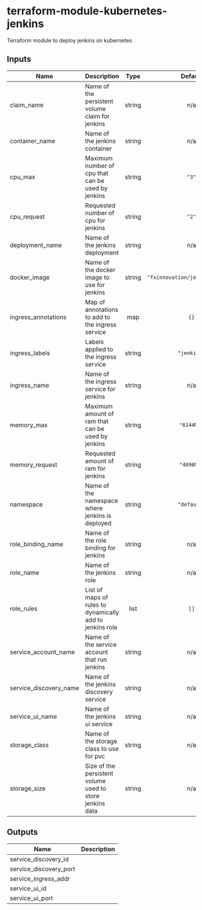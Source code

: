 # terraform-module-kubernetes-jenkins

Terraform module to deploy jenkins on kubernetes

<!-- BEGINNING OF PRE-COMMIT-TERRAFORM DOCS HOOK -->
## Inputs

| Name | Description | Type | Default | Required |
|------|-------------|:----:|:-----:|:-----:|
| claim\_name | Name of the persistent volume claim for jenkins | string | n/a | yes |
| container\_name | Name of the jenkins container | string | n/a | yes |
| cpu\_max | Maximum number of cpu that can be used by jenkins | string | `"3"` | no |
| cpu\_request | Requested number of cpu for jenkins | string | `"2"` | no |
| deployment\_name | Name of the jenkins deployment | string | n/a | yes |
| docker\_image | Name of the docker image to use for jenkins | string | `"fxinnovation/jenkins:3.33.0"` | no |
| ingress\_annotations | Map of annotations to add to the ingress service | map | `{}` | no |
| ingress\_labels | Labels applied to the ingress service | string | `"jenkins"` | no |
| ingress\_name | Name of the ingress service for jenkins | string | n/a | yes |
| memory\_max | Maximum amount of ram that can be used by jenkins | string | `"6144Mi"` | no |
| memory\_request | Requested amount of ram for jenkins | string | `"4096Mi"` | no |
| namespace | Name of the namespace where jenkins is deployed | string | `"default"` | no |
| role\_binding\_name | Name of the role binding for jenkins | string | n/a | yes |
| role\_name | Name of the jenkins role | string | n/a | yes |
| role\_rules | List of maps of rules to dynamically add to jenkins role | list | `[]` | no |
| service\_account\_name | Name of the service account that run jenkins | string | n/a | yes |
| service\_discovery\_name | Name of the jenkins discovery service | string | n/a | yes |
| service\_ui\_name | Name of the jenkins ui service | string | n/a | yes |
| storage\_class | Name of the storage class to use for pvc | string | n/a | yes |
| storage\_size | Size of the persistent volume used to store jenkins data | string | n/a | yes |

## Outputs

| Name | Description |
|------|-------------|
| service\_discovery\_id |  |
| service\_discovery\_port |  |
| service\_ingress\_addr |  |
| service\_ui\_id |  |
| service\_ui\_port |  |

<!-- END OF PRE-COMMIT-TERRAFORM DOCS HOOK -->
